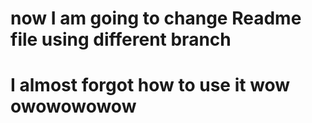 
# now I  am going to change Readme file using different branch

# I almost forgot how to use it wow owowowowow